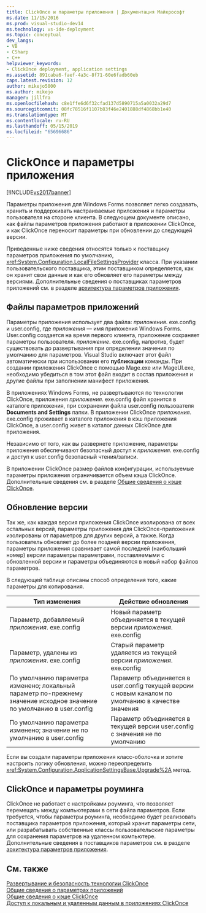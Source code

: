 ```yaml
---
title: ClickOnce и параметры приложения | Документация Майкрософт
ms.date: 11/15/2016
ms.prod: visual-studio-dev14
ms.technology: vs-ide-deployment
ms.topic: conceptual
dev_langs:
- VB
- CSharp
- C++
helpviewer_keywords:
- ClickOnce deployment, application settings
ms.assetid: 891caba6-faef-4a3c-8f71-60e6fadb60eb
caps.latest.revision: 12
author: mikejo5000
ms.author: mikejo
manager: jillfra
ms.openlocfilehash: c8e1ffe6d6f32cfad137d5890715a5a0032a29d7
ms.sourcegitcommit: 08fc78516f1107b83f46e2401888df4868bb1e40
ms.translationtype: MT
ms.contentlocale: ru-RU
ms.lasthandoff: 05/15/2019
ms.locfileid: "65696686"
---
```

# <a name="clickonce-and-application-settings"></a>ClickOnce и параметры приложения
[!INCLUDE[vs2017banner](../includes/vs2017banner.md)]

Параметры приложения для Windows Forms позволяет легко создавать, хранить и поддерживать настраиваемые приложения и параметры пользователя на стороне клиента. В следующем документе описано, как файлы параметров приложения работают в приложении ClickOnce, и как ClickOnce переносит параметры при обновлении до следующей версии.  
  
 Приведенные ниже сведения относятся только к поставщику параметров приложения по умолчанию, <xref:System.Configuration.LocalFileSettingsProvider> класса. При указании пользовательского поставщика, этим поставщиком определяется, как он хранит свои данные и как его обновляет его параметры между версиями. Дополнительные сведения о поставщиках параметров приложений см. в разделе [архитектура параметров приложения](https://msdn.microsoft.com/library/c8eb2ad0-fac6-4ea2-9140-675a4a44d562).  
  
## <a name="application-settings-files"></a>Файлы параметров приложений  
 Параметры приложения использует два файла: *приложения*. exe.config и user.config, где *приложения* — имя приложения Windows Forms. User.config создается на время первого клиента, приложение сохраняет параметры пользователя. *приложение*. exe.config, напротив, будет существовать до развертывания при определении значения по умолчанию для параметров. Visual Studio включает этот файл автоматически при использовании его **публикации** команды. При создании приложения ClickOnce с помощью Mage.exe или MageUI.exe, необходимо убедиться в том этот файл входит в состав приложения и другие файлы при заполнении манифест приложения.  
  
 В приложениях Windows Forms, не развертываются по технологии ClickOnce, приложения *приложения*. exe.config файл хранится в каталоге приложения, при сохранении файла user.config пользователя **Documents and Settings**  папки. В приложении ClickOnce *приложения*. exe.config проживает в каталоге приложения в кэш приложения ClickOnce, а user.config живет в каталог данных ClickOnce для приложения.  
  
 Независимо от того, как вы развернете приложение, параметры приложения обеспечивают безопасный доступ к *приложения*. exe.config и доступ к user.config безопасный чтения/записи.  
  
 В приложении ClickOnce размер файлов конфигурации, используемые параметры приложения ограничивается объем кэша ClickOnce. Дополнительные сведения см. в разделе [Общие сведения о кэше ClickOnce](../deployment/clickonce-cache-overview.md).  
  
## <a name="version-upgrades"></a>Обновление версии  
 Так же, как каждая версия приложения ClickOnce изолирована от всех остальных версий, параметры приложения для ClickOnce-приложения изолированы от параметров для других версий, а также. Когда пользователь обновляет до более поздней версии приложения, параметры приложения сравнивает самой последней (наибольший номер) версии параметры параметрами, поставляемыми с обновленной версии и параметры объединяются в новый набор файлов параметров.  
  
 В следующей таблице описаны способ определения того, какие параметры для копирования.  
  
|Тип изменения|Действие обновления|  
|--------------------|--------------------|  
|Параметр, добавляемый *приложения*. exe.config|Новый параметр объединяется в текущей версии *приложения*. exe.config|  
|Параметр, удалены из *приложения*. exe.config|Старый параметр удаляется из текущей версии *приложения*. exe.config|  
|По умолчанию параметра изменено; локальный параметр по-прежнему значение исходное значение по умолчанию в user.config|Параметр объединяется в user.config текущей версии с новым каналом по умолчанию в качестве значения|  
|По умолчанию параметра изменено; значение не по умолчанию в user.config|Параметр объединяется в текущей версии user.config с значения не по умолчанию|  
  
 Если вы создали параметры приложения класс-оболочка и хотите настроить логику обновления, можно переопределить <xref:System.Configuration.ApplicationSettingsBase.Upgrade%2A> метод.  
  
## <a name="clickonce-and-roaming-settings"></a>ClickOnce и параметры роуминга  
 ClickOnce не работает с настройками роуминга, что позволяет перемещать между компьютерами в сети файла параметров. Если требуется, чтобы параметры роуминга, необходимо будет реализовать поставщика параметров приложения, который хранит параметры сети, или разрабатывать собственные классы пользовательские параметры для сохранения параметров на удаленном компьютере. Дополнительные сведения в поставщиков параметров см. в разделе [архитектура параметров приложения](https://msdn.microsoft.com/library/c8eb2ad0-fac6-4ea2-9140-675a4a44d562).  
  
## <a name="see-also"></a>См. также  
 [Развертывание и безопасность технологии ClickOnce](../deployment/clickonce-security-and-deployment.md)   
 [Общие сведения о параметрах приложений](https://msdn.microsoft.com/library/0dd8bca5-a6bf-4ac4-8eec-5725d08b38dc)   
 [Общие сведения о кэше ClickOnce](../deployment/clickonce-cache-overview.md)   
 [Доступ к локальным и удаленным данным в приложениях ClickOnce](../deployment/accessing-local-and-remote-data-in-clickonce-applications.md)
